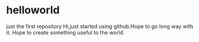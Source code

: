 # helloworld
just the first repository
Hi,just started using github.Hope to go long way with it.
Hope to create something useful to the world.
